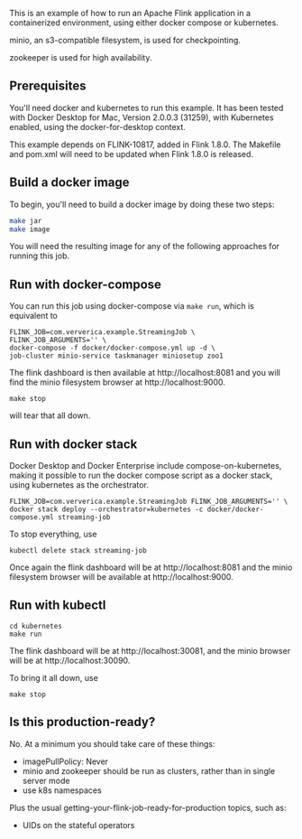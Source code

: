 This is an example of how to run an Apache Flink application in a containerized environment, using either docker compose or kubernetes.

minio, an s3-compatible filesystem, is used for checkpointing.

zookeeper is used for high availability.

## Prerequisites

You'll need docker and kubernetes to run this example. 
It has been tested with Docker Desktop for Mac, Version 2.0.0.3 (31259), with Kubernetes enabled, using the docker-for-desktop context.

This example depends on FLINK-10817, added in Flink 1.8.0. 
The Makefile and pom.xml will need to be updated when Flink 1.8.0 is released.

## Build a docker image

To begin, you'll need to build a docker image by doing these two steps:

~~~ bash
make jar
make image
~~~

You will need the resulting image for any of the following approaches for running this job.

## Run with docker-compose

You can run this job using docker-compose via `make run`, which is equivalent to

    FLINK_JOB=com.ververica.example.StreamingJob \
    FLINK_JOB_ARGUMENTS='' \
    docker-compose -f docker/docker-compose.yml up -d \
    job-cluster minio-service taskmanager miniosetup zoo1
    
The flink dashboard is then available at http://localhost:8081 and 
you will find the minio filesystem browser at http://localhost:9000.

    make stop
    
will tear that all down.

## Run with docker stack

Docker Desktop and Docker Enterprise include compose-on-kubernetes, making it possible to run the docker compose script as a docker stack, using kubernetes as the orchestrator.

    FLINK_JOB=com.ververica.example.StreamingJob FLINK_JOB_ARGUMENTS='' \
    docker stack deploy --orchestrator=kubernetes -c docker/docker-compose.yml streaming-job
    
To stop everything, use

    kubectl delete stack streaming-job

Once again the flink dashboard will be at http://localhost:8081 and 
the minio filesystem browser will be available at http://localhost:9000.

## Run with kubectl

	cd kubernetes
	make run
	
The flink dashboard will be at http://localhost:30081, and the minio browser will be at http://localhost:30090.

To bring it all down, use

    make stop

## Is this production-ready?

No. At a minimum you should take care of these things:

* imagePullPolicy: Never
* minio and zookeeper should be run as clusters, rather than in single server mode
* use k8s namespaces

Plus the usual getting-your-flink-job-ready-for-production topics, such as:

* UIDs on the stateful operators
